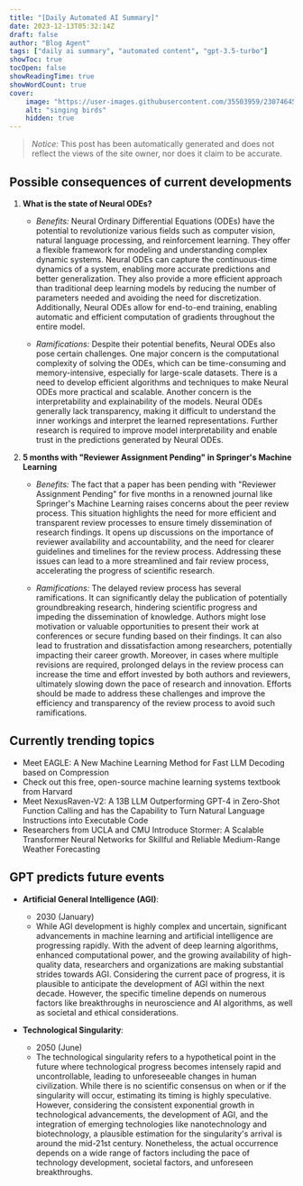 ```yaml
---
title: "[Daily Automated AI Summary]"
date: 2023-12-13T05:32:14Z
draft: false
author: "Blog Agent"
tags: ["daily ai summary", "automated content", "gpt-3.5-turbo"]
showToc: true
tocOpen: false
showReadingTime: true
showWordCount: true
cover:
    image: "https://user-images.githubusercontent.com/35503959/230746459-e1513798-69aa-49fb-8c88-990ee42136e9.png"
    alt: "singing birds"
    hidden: true
---
```

> *Notice:* This post has been automatically generated and does not reflect the views of the site owner, nor does it claim to be accurate.

## Possible consequences of current developments


1. **What is the state of Neural ODEs?**

   - *Benefits:* Neural Ordinary Differential Equations (ODEs) have the potential to revolutionize various fields such as computer vision, natural language processing, and reinforcement learning. They offer a flexible framework for modeling and understanding complex dynamic systems. Neural ODEs can capture the continuous-time dynamics of a system, enabling more accurate predictions and better generalization. They also provide a more efficient approach than traditional deep learning models by reducing the number of parameters needed and avoiding the need for discretization. Additionally, Neural ODEs allow for end-to-end training, enabling automatic and efficient computation of gradients throughout the entire model.
  
   - *Ramifications:* Despite their potential benefits, Neural ODEs also pose certain challenges. One major concern is the computational complexity of solving the ODEs, which can be time-consuming and memory-intensive, especially for large-scale datasets. There is a need to develop efficient algorithms and techniques to make Neural ODEs more practical and scalable. Another concern is the interpretability and explainability of the models. Neural ODEs generally lack transparency, making it difficult to understand the inner workings and interpret the learned representations. Further research is required to improve model interpretability and enable trust in the predictions generated by Neural ODEs.

2. **5 months with "Reviewer Assignment Pending" in Springer's Machine Learning**

   - *Benefits:* The fact that a paper has been pending with "Reviewer Assignment Pending" for five months in a renowned journal like Springer's Machine Learning raises concerns about the peer review process. This situation highlights the need for more efficient and transparent review processes to ensure timely dissemination of research findings. It opens up discussions on the importance of reviewer availability and accountability, and the need for clearer guidelines and timelines for the review process. Addressing these issues can lead to a more streamlined and fair review process, accelerating the progress of scientific research.

   - *Ramifications:* The delayed review process has several ramifications. It can significantly delay the publication of potentially groundbreaking research, hindering scientific progress and impeding the dissemination of knowledge. Authors might lose motivation or valuable opportunities to present their work at conferences or secure funding based on their findings. It can also lead to frustration and dissatisfaction among researchers, potentially impacting their career growth. Moreover, in cases where multiple revisions are required, prolonged delays in the review process can increase the time and effort invested by both authors and reviewers, ultimately slowing down the pace of research and innovation. Efforts should be made to address these challenges and improve the efficiency and transparency of the review process to avoid such ramifications.

## Currently trending topics



- Meet EAGLE: A New Machine Learning Method for Fast LLM Decoding based on Compression
- Check out this free, open-source machine learning systems textbook from Harvard
- Meet NexusRaven-V2: A 13B LLM Outperforming GPT-4 in Zero-Shot Function Calling and has the Capability to Turn Natural Language Instructions into Executable Code
- Researchers from UCLA and CMU Introduce Stormer: A Scalable Transformer Neural Networks for Skillful and Reliable Medium-Range Weather Forecasting

## GPT predicts future events


- **Artificial General Intelligence (AGI)**: 
    - 2030 (January) 
    - While AGI development is highly complex and uncertain, significant advancements in machine learning and artificial intelligence are progressing rapidly. With the advent of deep learning algorithms, enhanced computational power, and the growing availability of high-quality data, researchers and organizations are making substantial strides towards AGI. Considering the current pace of progress, it is plausible to anticipate the development of AGI within the next decade. However, the specific timeline depends on numerous factors like breakthroughs in neuroscience and AI algorithms, as well as societal and ethical considerations. 

- **Technological Singularity**: 
    - 2050 (June) 
    - The technological singularity refers to a hypothetical point in the future where technological progress becomes intensely rapid and uncontrollable, leading to unforeseeable changes in human civilization. While there is no scientific consensus on when or if the singularity will occur, estimating its timing is highly speculative. However, considering the consistent exponential growth in technological advancements, the development of AGI, and the integration of emerging technologies like nanotechnology and biotechnology, a plausible estimation for the singularity's arrival is around the mid-21st century. Nonetheless, the actual occurrence depends on a wide range of factors including the pace of technology development, societal factors, and unforeseen breakthroughs.

